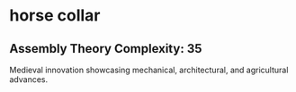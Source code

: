 # horse collar

## Assembly Theory Complexity: 35
Medieval innovation showcasing mechanical, architectural, and agricultural advances.
